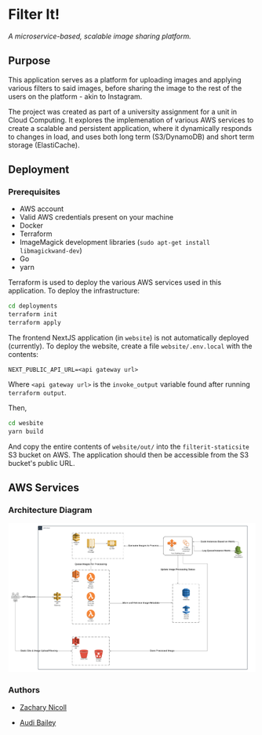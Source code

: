 # Filter It!
_A microservice-based, scalable image sharing platform._

## Purpose
This application serves as a platform for uploading images and applying various filters to said images, before sharing the image to the rest of the users on the platform - akin to Instagram.

The project was created as part of a university assignment for a unit in Cloud Computing. It explores the implemenation of various AWS services to create a scalable and persistent application, where it dynamically responds to changes in load, and uses both long term (S3/DynamoDB) and short term storage (ElastiCache).

## Deployment

### Prerequisites
- AWS account
- Valid AWS credentials present on your machine
- Docker
- Terraform
- ImageMagick development libraries (`sudo apt-get install libmagickwand-dev`)
- Go
- yarn

Terraform is used to deploy the various AWS services used in this application. To deploy the infrastructure:

```sh
cd deployments
terraform init
terraform apply
```
The frontend NextJS application (in `website`) is not automatically deployed (currently). To deploy the website, create a file `website/.env.local` with the contents:

```
NEXT_PUBLIC_API_URL=<api gateway url>
```
Where `<api gateway url>` is the `invoke_output` variable found after running `terraform output`.

Then,

```sh
cd wesbite
yarn build
```

And copy the entire contents of `website/out/` into the `filterit-staticsite` S3 bucket on AWS. The application should then be accessible from the S3 bucket's public URL.

## AWS Services

### Architecture Diagram

![Architecture Diagram](./assets/architecture_diagram.png)

### Authors

- [Zachary Nicoll](https://github.com/zachnicoll)

- [Audi Bailey](https://github.com/audibailey)
